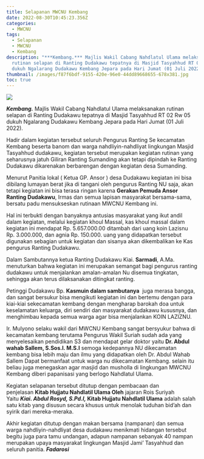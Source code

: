 ```yaml
---
title: Selapanan MWCNU Kembang
date: 2022-08-30T10:45:23.356Z
categories:
  - MWCNU
tags:
  - Selapanan
  - MWCNU
  - Kembang
description: "***Kembang.*** Majlis Wakil Cabang Nahdlatul Ulama melaksanakan
  rutinan selapan di Ranting Dudakawu tepatnya di Masjid Tasyahhud RT 02 Rw 05
  dukuh Ngalarang Dudakawu Kembang Jepara pada Hari Jumat (01 Juli 2022)."
thumbnail: /images/f87f6bdf-9155-420e-96e0-44dd89668655-678x381.jpg
toc: true
---
```

<!--StartFragment-->

![](/images/f87f6bdf-9155-420e-96e0-44dd89668655-678x381.jpg)

***Kembang.*** Majlis Wakil Cabang Nahdlatul Ulama melaksanakan rutinan selapan di Ranting Dudakawu tepatnya di Masjid Tasyahhud RT 02 Rw 05 dukuh Ngalarang Dudakawu Kembang Jepara pada Hari Jumat (01 Juli 2022).

Hadir dalam kegiatan tersebut seluruh Pengurus Ranting Se kecamatan Kembang beserta banom dan warga nahdliyin-nahdliyat lingkungan Masjid Tasyahhud dudakawu, kegiatan tersebut merupakan kegiatan rutinan yang seharusnya jatuh Giliran Ranting Sumanding akan tetapi dipindah ke Ranting Dudakawu dikarenakan berbarengan dengan kegiatan desa Sumanding.

Menurut Panitia lokal ( Ketua GP. Ansor ) desa Dudakawu kegiatan ini bisa dibilang lumayan berat jika di tangani oleh pengurus Ranting NU saja, akan tetapi kegiatan ini bisa terasa ringan karena **Gerakan Pemuda Ansor Ranting Dudakawu**, Irmas dan semua lapisan masyarakat bersama-sama, bersatu padu mensukseskan rutinaan MWCNU Kembang ini.

Hal ini terbukti dengan banyaknya antusias masyarakat yang ikut andil dalam kegiatan, melalui kegiatan khoul Massal, kas khoul massal dalam kegiatan ini mendapat Rp. 5.657.000.00 ditambah dari uang koin Lazisnu Rp. 3.000.000, dan agnia Rp. 150.000. uang yang didapatkan tersebut digunakan sebagian untuk kegiatan dan sisanya akan dikembalikan ke Kas pengurus Ranting Dudakawu.

Dalam Sambutannya ketua Ranting Dudakawu Kiai. **Sarmadi**, A.Ma. menuturkan bahwa kegiatan ini merupakan semangat bagi pengurus ranting dudakawu untuk menjalankan amalan-amalan Nu disemua tingkatan, sehingga akan terus dilaksanakan ditingkat ranting.

Petinggi Dudakawu Bp. **Kasmuin dalam sambutanya**  juga merasa bangga, dan sangat bersukur bisa mengikuti kegiatan ini dan bertemu dengan para kiai-kiai sekecamatan kembang dengan mengharap barokah doa untuk keselamatan keluarga, diri sendiri dan masyarakat dudakawu kususnya, dan menghimbau kepada semua warga agar bisa menjalankan KOIN LAZIZNU.

Ir. Mulyono selaku wakil dari MWCNU Kembang sangat bersyukur bahwa di kecamatan kembang terutama Pengurus Wakil Suriah sudah ada yang menyelesaikan pendidikan S3 dan mendapat gelar doktor yaitu **Dr. Abdul wahab Sallem, S.Sos.I. M.S.I** semoga kedepannya NU dikecamatan kembang bisa lebih maju dan ilmu yang didapatkan oleh Dr. Abdul Wahab Sallem Dapat bermanfaat untuk warga nu dikecamatan Kembang. selain itu beliau juga menegaskan agar masjid dan musholla di lingkungan MWCNU Kembang diberi papanisasi yang berlogo Nahdlatul Ulama.

Kegiatan selapanan tersebut ditutup dengan pembacaan dan penjelasan **Kitab Hujjatu Nahdlatil Ulama Oleh** jajaran Rois Suriyah Yaitu ***Kiai. Abdul Rosyd, S.Pd.I,* Kitab Hujjatu Nahdlatil Ulama** adalah salah satu kitab yang disusun secara khusus untuk menolak tuduhan bid’ah dan syirik dari mereka-meraka.

Akhir kegiatan ditutup dengan makan bersama (nampanan) dan semua warga nahdliyin-nahdliyat desa dudakawu menikmati hidangan tersebut begitu juga para tamu undangan, adapun nampanan sebanyak 40 nampan merupakan upaya masyarakat lingkungan Masjid Jami’ Tasyahhud dan seluruh panitia. ***Fadarosi***

<!--EndFragment-->